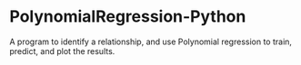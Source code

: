 # PolynomialRegression-Python
A program to identify a relationship, and use Polynomial regression to train, predict, and plot the results.
